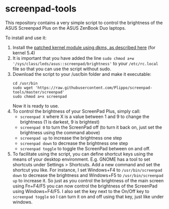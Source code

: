 # screenpad-tools
This repository contains a very simple script to control the brightness of the ASUS Screenpad Plus on the ASUS ZenBook Duo laptops.

To install and use it:
1. Install the [patched kernel module using dkms, as described here](https://github.com/Plippo/asus-wmi-screenpad) (for kernel 5.4)
2. It is important that you have added the line `sudo chmod a+w '/sys/class/leds/asus::screenpad/brightness'` to your `/etc/rc.local` file so that you can use the script without sudo.
3. Download the script to your /usr/bin folder and make it executable:
   ```
   cd /usr/bin
   sudo wget 'https://raw.githubusercontent.com/Plippo/screenpad-tools/master/screenpad'
   sudo chmod a+x screenpad
   ```
   Now it is ready to use.
4. To control the brightness of your ScreenPad Plus, simply call:
   - `screenpad X` where X is a value between 1 and 9 to change the brightness (1 is darkest, 9 is brightest)
   - `screenpad 0` to turn the ScreenPad off (to turn it back on, just set the brightness using the command above)
   - `screenpad up` to increase the brightness one step
   - `screenpad down` to decrease the brightness one step
   - `screenpad toggle` to toggle the ScreenPad between on and off.
5. To facilitate using the script, you can define shortcut keys using the means of your desktop environment. E.g. GNOME has a tool to set shortcuts under Settings > Shortcuts. Add a new command and set the shortcut you like. For instance, I set Windows+F4 to `/usr/bin/screenpad down` to decrease the brightness and Windows+F5 to `/usr/bin/screenpad up` to increase it. So just as you control the brightness of the main screen using Fn+F4/F5 you can now control the brightness of the ScreenPad using Windows+F4/F5. I also set the key next to the On/Off key to `screenpad toggle` so I can turn it on and off using that key, just like under windows.
